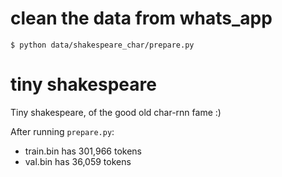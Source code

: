 # clean the data from whats_app

```
$ python data/shakespeare_char/prepare.py
```

# tiny shakespeare

Tiny shakespeare, of the good old char-rnn fame :)

After running `prepare.py`:

- train.bin has 301,966 tokens
- val.bin has 36,059 tokens
